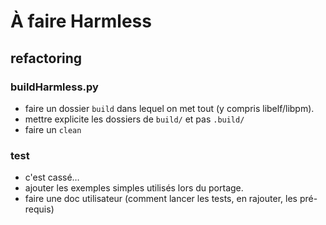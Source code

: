 # À faire Harmless
## refactoring
### buildHarmless.py

 * faire un dossier `build` dans lequel on met tout (y compris libelf/libpm).
 * mettre explicite les dossiers de `build/` et pas `.build/`
 * faire un `clean`

### test
 * c'est cassé…
 * ajouter les exemples simples utilisés lors du portage.
 * faire une doc utilisateur (comment lancer les tests, en rajouter, les pré-requis)

 ### 